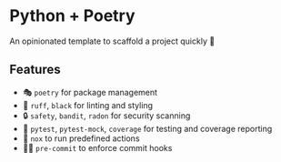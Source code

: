# Python + Poetry

An opinionated template to scaffold a project quickly 🚀

## Features

- 🎭 `poetry` for package management
- 🚧 `ruff`, `black` for linting and styling
- 🔒 `safety`, `bandit`, `radon` for security scanning
- 🧪 `pytest`, `pytest-mock`, `coverage` for testing and coverage reporting
- 🏰 `nox` to run predefined actions
- 👨‍💻 `pre-commit` to enforce commit hooks
